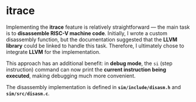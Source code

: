 # itrace

Implementing the **itrace** feature is relatively straightforward — the main task is to **disassemble RISC-V machine code**.
 Initially, I wrote a custom disassembly function, but the documentation suggested that the **LLVM library** could be linked to handle this task. Therefore, I ultimately chose to integrate **LLVM** for the implementation.

This approach has an additional benefit: in **debug mode**, the `si` (step instruction) command can now print the **current instruction being executed**, making debugging much more convenient.

The disassembly implementation is defined in **`sim/include/disasm.h`** and **`sim/src/disasm.c`**.